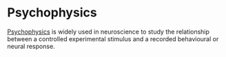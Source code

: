 # Psychophysics

[Psychophysics](https://en.wikipedia.org/wiki/Psychophysics) is widely used in neuroscience to study the relationship between a controlled experimental stimulus and a recorded behavioural or neural response.